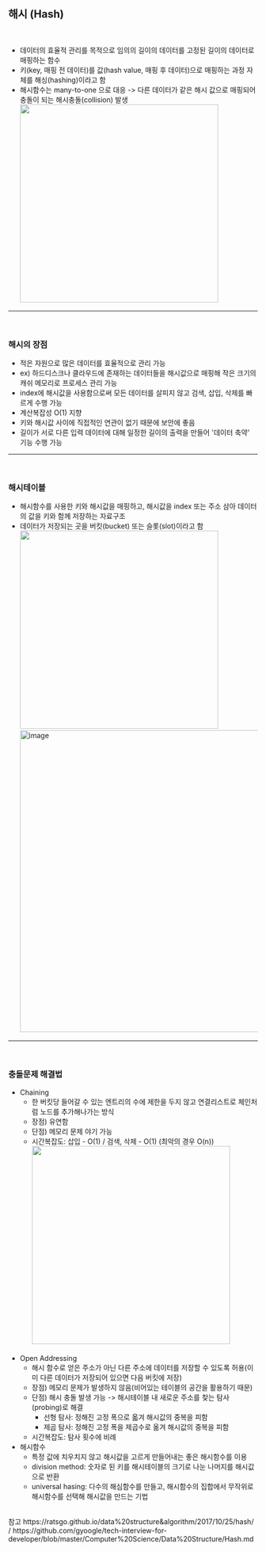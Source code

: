 ## 해시 (Hash)

<br>

- 데이터의 효율적 관리를 목적으로 임의의 길이의 데이터를 고정된 길이의 데이터로 매핑하는 함수
- 키(key, 매핑 전 데이터)를 값(hash value, 매핑 후 데이터)으로 매핑하는 과정 자체를 해싱(hashing)이라고 함
- 해시함수는 many-to-one 으로 대응 -> 다른 데이터가 같은 해시 값으로 매핑되어 충돌이 되는 해시충돌(collision) 발생
  <br>
  <image width=400 src="https://user-images.githubusercontent.com/66426083/157606315-c3e34f45-e326-4450-afe2-cfaadd5dafc4.png" />
  <br>

---

<br>

### 해시의 장점

- 적은 자원으로 많은 데이터를 효율적으로 관리 가능
- ex) 하드디스크나 클라우드에 존재하는 데이터들을 해시값으로 매핑해 작은 크기의 캐쉬 메모리로 프로세스 관리 가능
- index에 해시값을 사용함으로써 모든 데이터를 살피지 않고 검색, 삽입, 삭제를 빠르게 수행 가능
- 계산복잡성 O(1) 지향
- 키와 해시값 사이에 직접적인 연관이 없기 때문에 보안에 좋음
- 길이가 서로 다른 입력 데이터에 대해 일정한 길이의 출력을 만들어 '데이터 축약' 기능 수행 가능
  <br>

---

<br>

### 해시테이블

- 해시함수를 사용한 키와 해시값을 매핑하고, 해시값을 index 또는 주소 삼아 데이터의 값을 키와 함께 저장하는 자료구조
- 데이터가 저장되는 곳을 버킷(bucket) 또는 슬롯(slot)이라고 함
  <br>
  <img width=400 background-color="white" src="https://user-images.githubusercontent.com/66426083/157603076-d056057e-1751-4ea6-8cd1-ea02480117f4.png" />
  <br>
  <img width="610" alt="image" src="https://user-images.githubusercontent.com/66426083/157603488-2fac0046-4dbb-43fb-a94b-cc5fd4775bf7.png">
  <br>

---

<br>

### 충돌문제 해결법

- Chaining
  - 한 버킷당 들어갈 수 있는 엔트리의 수에 제한을 두지 않고 연결리스트로 체인처럼 노드를 추가해나가는 방식
  - 장점) 유연함
  - 단점) 메모리 문제 야기 가능
  - 시간복잡도: 삽입 - O(1) / 검색, 삭제 - O(1) (최악의 경우 O(n))
    <br>
    <img width=400 src ="https://user-images.githubusercontent.com/66426083/157603993-dee1326c-ba34-40a8-b66d-1ccacd8aed66.png" />
    <br>
    <br>
- Open Addressing
  - 해시 함수로 얻은 주소가 아닌 다른 주소에 데이터를 저장할 수 있도록 허용(이미 다른 데이터가 저장되어 있으면 다음 버킷에 저장)
  - 장점) 메모리 문제가 발생하지 않음(비어있는 테이블의 공간을 활용하기 때문)
  - 단점) 해시 충돌 발생 가능 -> 해시테이블 내 새로운 주소를 찾는 탐사(probing)로 해결
    - 선형 탐사: 정해진 고정 폭으로 옯겨 해시값의 중복을 피함
    - 제곱 탐사: 정해진 고정 폭을 제곱수로 옮겨 해시값의 중복을 피함
  - 시간복잡도: 탐사 횟수에 비례
- 해시함수
  - 특정 값에 치우치지 않고 해시값을 고르게 만들어내는 좋은 해시함수를 이용
  - division method: 숫자로 된 키를 해시테이블의 크기로 나눈 나머지를 해시값으로 반환
  - universal hasing: 다수의 해심함수를 만들고, 해시함수의 집합에서 무작위로 해시함수를 선택해 해시값을 만드는 기법

<br>
참고 https://ratsgo.github.io/data%20structure&algorithm/2017/10/25/hash/ / https://github.com/gyoogle/tech-interview-for-developer/blob/master/Computer%20Science/Data%20Structure/Hash.md
